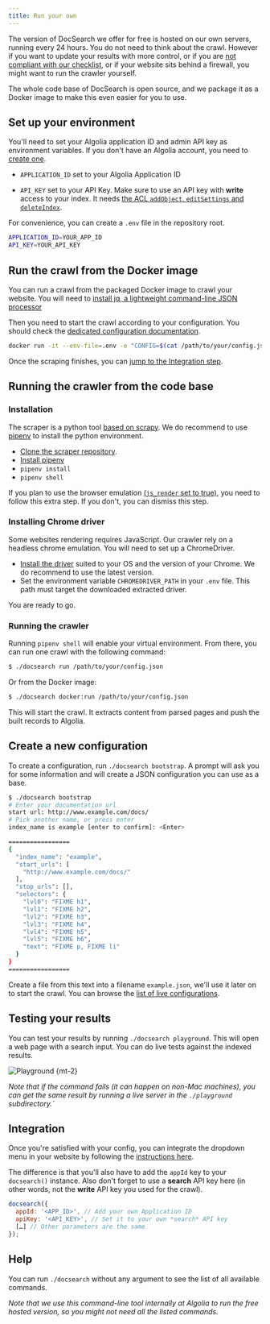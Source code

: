 ```yaml
---
title: Run your own
---
```


The version of DocSearch we offer for free is hosted on our own servers, running
every 24 hours. You do not need to think about the crawl. However if you want to
update your results with more control, or if you are [not compliant with our
checklist][1], or if your website sits behind a firewall, you might want to run
the crawler yourself.

The whole code base of DocSearch is open source, and we package it as a Docker
image to make this even easier for you to use.

## Set up your environment

You'll need to set your Algolia application ID and admin API key as environment
variables. If you don't have an Algolia account, you need to [create one][2].

- `APPLICATION_ID` set to your Algolia Application ID

- `API_KEY` set to your API Key. Make sure to use an API key with **write**
  access to your index. It needs [the ACL `addObject`, `editSettings` and
  `deleteIndex`][3].

For convenience, you can create a `.env` file in the repository root.

```sh
APPLICATION_ID=YOUR_APP_ID
API_KEY=YOUR_API_KEY
```

## Run the crawl from the Docker image

You can run a crawl from the packaged Docker image to crawl your website. You
will need to [install jq, a lightweight command-line JSON processor][4]

Then you need to start the crawl according to your configuration. You should
check the [dedicated configuration documentation][5].

```sh
docker run -it --env-file=.env -e "CONFIG=$(cat /path/to/your/config.json | jq -r tostring)" algolia/docsearch-scraper
```

Once the scraping finishes, you can [jump to the Integration step][6].

## Running the crawler from the code base

### Installation

The scraper is a python tool [based on scrapy][7]. We do recommend to use
[pipenv][8] to install the python environment.

- [Clone the scraper repository][9].
- [Install pipenv][10]
- `pipenv install`
- `pipenv shell`

If you plan to use the browser emulation [(`js_render` set to true)][11], you
need to follow this extra step. If you don't, you can dismiss this step.

### Installing Chrome driver

Some websites rendering requires JavaScript. Our crawler rely on a headless
chrome emulation. You will need to set up a ChromeDriver.

- [Install the driver][12] suited to your OS and the version of your Chrome. We
  do recommend to use the latest version.
- Set the environment variable `CHROMEDRIVER_PATH` in your `.env` file. This
  path must target the downloaded extracted driver.

You are ready to go.

### Running the crawler

Running `pipenv shell` will enable your virtual environment. From there, you can
run one crawl with the following command:

```sh
$ ./docsearch run /path/to/your/config.json
```

Or from the Docker image:

```sh
$ ./docsearch docker:run /path/to/your/config.json
```

This will start the crawl. It extracts content from parsed pages and push the
built records to Algolia.

## Create a new configuration

To create a configuration, run `./docsearch bootstrap`. A prompt will ask you
for some information and will create a JSON configuration you can use as a base.

```sh
$ ./docsearch bootstrap
# Enter your documentation url
start url: http://www.example.com/docs/
# Pick another name, or press enter
index_name is example [enter to confirm]: <Enter>

=================
{
  "index_name": "example",
  "start_urls": [
    "http://www.example.com/docs/"
  ],
  "stop_urls": [],
  "selectors": {
    "lvl0": "FIXME h1",
    "lvl1": "FIXME h2",
    "lvl2": "FIXME h3",
    "lvl3": "FIXME h4",
    "lvl4": "FIXME h5",
    "lvl5": "FIXME h6",
    "text": "FIXME p, FIXME li"
  }
}
=================
```

Create a file from this text into a filename `example.json`, we'll use it later
on to start the crawl. You can browse the [list of live configurations][13].

## Testing your results

You can test your results by running `./docsearch playground`. This will open a
web page with a search input. You can do live tests against the indexed results.

![Playground][14] {mt-2}

_Note that if the command fails (it can happen on non-Mac machines), you can get
the same result by running a live server in the `./playground` subdirectory.\`_

## Integration

Once you're satisfied with your config, you can integrate the dropdown menu in
your website by following the [instructions here][15].

The difference is that you'll also have to add the `appId` key to your
`docsearch()` instance. Also don't forget to use a **search** API key here (in
other words, not the **write** API key you used for the crawl).

```javascript
docsearch({
  appId: '<APP_ID>', // Add your own Application ID
  apiKey: '<API_KEY>', // Set it to your own *search* API key
  […] // Other parameters are the same
});
```

## Help

You can run `./docsearch` without any argument to see the list of all available
commands.

_Note that we use this command-line tool internally at Algolia to run the free
hosted version, so you might not need all the listed commands._

[1]: who-can-apply.md
[2]: https://www.algolia.com/pricing
[3]: https://www.algolia.com/doc/guides/security/api-keys/#acl
[4]: https://github.com/stedolan/jq/wiki/Installation
[5]: config-file.md
[6]: #integration
[7]: https://scrapy.org/
[8]: https://github.com/pypa/pipenv
[9]: https://github.com/algolia/docsearch-scraper
[10]: https://pipenv.readthedocs.io/en/latest/install/#installing-pipenv
[11]: config-file.md
[12]: http://chromedriver.chromium.org/getting-started
[13]: https://github.com/algolia/docsearch-configs/tree/master/configs
[14]: ./assets/playground.png
[15]: dropdown.md
